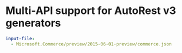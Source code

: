 # Multi-API support for AutoRest v3 generators

``` yaml $(enable-multi-api)
input-file:
  - Microsoft.Commerce/preview/2015-06-01-preview/commerce.json
```
